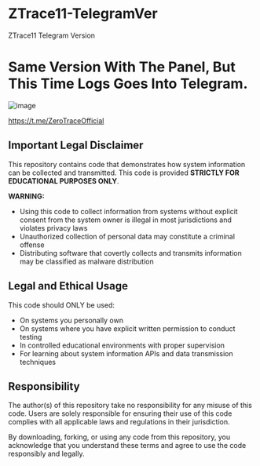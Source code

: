 # ZTrace11-TelegramVer
ZTrace11 Telegram Version

# Same Version With The Panel, But This Time Logs Goes Into Telegram.
![image](https://github.com/user-attachments/assets/d47dd58d-8d4e-4f13-9b2e-9d47eee90a74)

https://t.me/ZeroTraceOfficial

## Important Legal Disclaimer

This repository contains code that demonstrates how system information can be collected and transmitted. This code is provided **STRICTLY FOR EDUCATIONAL PURPOSES ONLY**.

**WARNING:**
- Using this code to collect information from systems without explicit consent from the system owner is illegal in most jurisdictions and violates privacy laws
- Unauthorized collection of personal data may constitute a criminal offense
- Distributing software that covertly collects and transmits information may be classified as malware distribution

## Legal and Ethical Usage

This code should ONLY be used:
- On systems you personally own
- On systems where you have explicit written permission to conduct testing
- In controlled educational environments with proper supervision
- For learning about system information APIs and data transmission techniques

## Responsibility

The author(s) of this repository take no responsibility for any misuse of this code. Users are solely responsible for ensuring their use of this code complies with all applicable laws and regulations in their jurisdiction.

By downloading, forking, or using any code from this repository, you acknowledge that you understand these terms and agree to use the code responsibly and legally.
